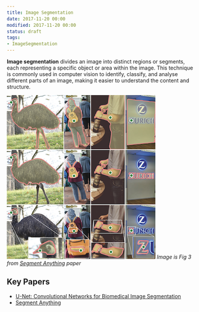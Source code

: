 ```yaml
---
title: Image Segmentation
date: 2017-11-20 00:00
modified: 2017-11-20 00:00
status: draft
tags:
- ImageSegmentation
---
```


**Image segmentation** divides an image into distinct regions or segments, each representing a specific object or area within the image. This technique is commonly used in computer vision to identify, classify, and analyse different parts of an image, making it easier to understand the content and structure.

![Segmentation example from paper Segment Anything](../_media/image-segmentation-fig-3.png)
*Image is Fig 3 from [Segment Anything](../reference/papers/segment-anything.md) paper*

## Key Papers

* [U-Net: Convolutional Networks for Biomedical Image Segmentation](../reference/papers/u-net-convolutional-networks-for-biomedical-image-segmentation.md)
* [Segment Anything](../reference/papers/segment-anything.md)